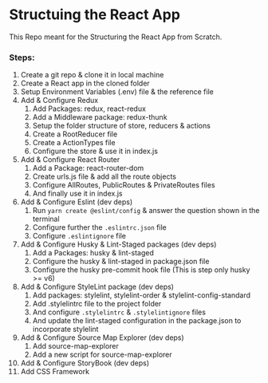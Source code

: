 # Structuing the React App

This Repo meant for the Structuring the React App from Scratch.

### Steps:
1. Create a git repo & clone it in local machine
2. Create a React app in the cloned folder
3. Setup Environment Variables (.env) file & the reference file
4. Add & Configure Redux
   1. Add Packages: redux, react-redux
   2. Add a Middleware package: redux-thunk
   3. Setup the folder structure of store, reducers & actions
   4. Create a RootReducer file
   5. Create a ActionTypes file
   6. Configure the store & use it in index.js
5. Add & Configure React Router
   1. Add a Package: react-router-dom
   2. Create urls.js file & add all the route objects
   3. Configure AllRoutes, PublicRoutes & PrivateRoutes files
   4. And finally use it in index.js
6. Add & Configure Eslint (dev deps)
   1. Run `yarn create @eslint/config` & answer the question shown in the terminal
   2. Configure further the `.eslintrc.json` file
   3. Configure `.eslintignore` file
7. Add & Configure Husky & Lint-Staged packages (dev deps)
   1. Add a Packages: husky & lint-staged
   2. Configure the husky & lint-staged in package.json file
   3. Configure the husky pre-commit hook file (This is step only husky >= v6)
8. Add & Configure StyleLint package (dev deps)
   1. Add packages: stylelint, stylelint-order & stylelint-config-standard
   2. Add .stylelintrc file to the project folder
   3. And configure `.stylelintrc` & `.stylelintignore` files
   4. And update the lint-staged configuration in the package.json to incorporate stylelint
9. Add & Configure Source Map Explorer (dev deps)
   1. Add source-map-explorer
   2. Add a new script for source-map-explorer
10. Add & Configure StoryBook (dev deps)
11. Add CSS Framework
